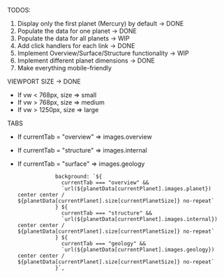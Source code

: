 TODOS:

1.  Display only the first planet (Mercury) by default -> DONE
2.  Populate the data for one planet -> DONE
3.  Populate the data for all planets -> WIP
4.  Add click handlers for each link -> DONE
5.  Implement Overview/Surface/Structure functionality -> WIP
6.  Implement different planet dimensions -> DONE
7.  Make everything mobile-friendly

VIEWPORT SIZE -> DONE

- If vw < 768px, size => small
- If vw > 768px, size => medium
- If vw > 1250px, size => large

TABS

- If currentTab = "overview" => images.overview
- If currentTab = "structure" => images.internal
- If currentTab = "surface" => images.geology

                  background: `${
                    currentTab === "overview" &&
                    `url(${planetData[currentPlanet].images.planet}) center center / ${planetData[currentPlanet].size[currentPlanetSize]} no-repeat`
                  } ${
                    currentTab === "structure" &&
                    `url(${planetData[currentPlanet].images.internal}) center center / ${planetData[currentPlanet].size[currentPlanetSize]} no-repeat`
                  } ${
                    currentTab === "geology" &&
                    `url(${planetData[currentPlanet].images.geology}) center center / ${planetData[currentPlanet].size[currentPlanetSize]} no-repeat`
                  }`,
